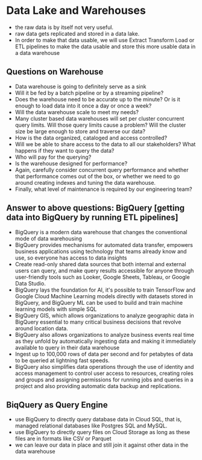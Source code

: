 # Data Lake and Warehouses

- the raw data is by itself not very useful.
- raw data gets replicated and stored in a data lake.
- In order to make that data usable, we will use Extract Transform Load or ETL pipelines to make the data usable and store this more usable data in a data warehouse

## Questions on Warehouse

- Data warehouse is going to definitely serve as a sink
- Will it be fed by a batch pipeline or by a streaming pipeline?
- Does the warehouse need to be accurate up to the minute? Or is it enough to load data into it once a day or once a week?
- Will the data warehouse scale to meet my needs?
- Many cluster based data warehouses will set per cluster concurrent query limits. Will those query limits cause a problem? Will the cluster size be large enough to store and traverse our data?
- How is the data organized, cataloged and access controlled?
- Will we be able to share access to the data to all our stakeholders? What happens if they want to query the data?
- Who will pay for the querying?
- Is the warehouse designed for performance?
- Again, carefully consider concurrent query performance and whether that performance comes out of the box, or whether we need to go around creating indexes and tuning the data warehouse.
- Finally, what level of maintenance is required by our engineering team?

## Answer to above questions: BigQuery [getting data into BigQuery by running ETL pipelines]

- BigQuery is a modern data warehouse that changes the conventional mode of data warehousing
- BigQuery provides mechanisms for automated data transfer, empowers business applications using technology that teams already know and use, so everyone has access to data insights
- Create read-only shared data sources that both internal and external users can query, and make query results accessible for anyone through user-friendly tools such as Looker, Google Sheets, Tableau, or Google Data Studio.
- BigQuery lays the foundation for AI, it's possible to train TensorFlow and Google Cloud Machine Learning models directly with datasets stored in BigQuery, and BigQuery ML can be used to build and train machine learning models with simple SQL
- BigQuery GIS, which allows organizations to analyze geographic data in BigQuery essential to many critical business decisions that revolve around location data.
- BigQuery also allows organizations to analyze business events real time as they unfold by automatically ingesting data and making it immediately available to query in their data warehouse
- Ingest up to 100,000 rows of data per second and for petabytes of data to be queried at lightning fast speeds.
- BigQuery also simplifies data operations through the use of identity and access management to control user access to resources, creating roles and groups and assigning permissions for running jobs and queries in a project and also providing automatic data backup and replications.

## BiqQuery as Query Engine

- use BigQuery to directly query database data in Cloud SQL, that is, managed relational databases like Postgres SQL and MySQL.
- use BigQuery to directly query files on Cloud Storage as long as these files are in formats like CSV or Parquet
- we can leave our data in place and still join it against other data in the data warehouse
